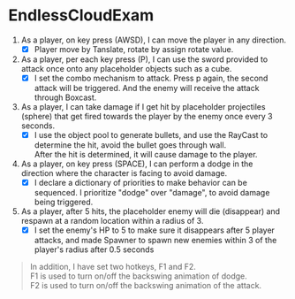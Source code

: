 
# EndlessCloudExam

1. As a player, on key press (AWSD), I can move the player in any direction.
    - [x] Player move by Tanslate, rotate by assign rotate value.

2. As a player, per each key press (P), I can use the sword provided to attack once onto any placeholder objects such as a cube.
    - [x] I set the combo mechanism to attack. Press p again, the second attack will be triggered. And the enemy will receive the attack through Boxcast.

3. As a player, I can take damage if I get hit by placeholder projectiles (sphere) that get fired towards the player by the enemy once every 3 seconds.
    - [x] I use the object pool to generate bullets, and use the RayCast to determine the hit, avoid the bullet goes through wall. <br/>
          After the hit is determined, it will cause damage to the player.

4. As a player, on key press (SPACE), I can perform a dodge in the direction where the character is facing to avoid damage.
    - [x] I declare a dictionary of priorities to make behavior can be sequenced. I prioritize "dodge" over "damage", to avoid damage being triggered.

5. As a player, after 5 hits, the placeholder enemy will die (disappear) and respawn at a random location within a radius of 3.
    - [x] I set the enemy's HP to 5 to make sure it disappears after 5 player attacks, and made Spawner to spawn new enemies within 3 of the player's radius after 0.5 seconds

> In addition, I have set two hotkeys, F1 and F2.
> <br/>
> F1 is used to turn on/off the backswing animation of dodge.
> <br/>
> F2 is used to turn on/off the backswing animation of the attack.

